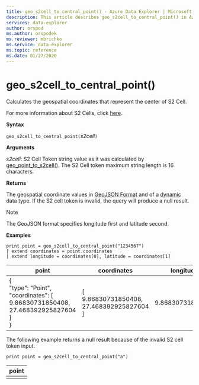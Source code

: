 ```yaml
---
title: geo_s2cell_to_central_point() - Azure Data Explorer | Microsoft Docs
description: This article describes geo_s2cell_to_central_point() in Azure Data Explorer.
services: data-explorer
author: orspod
ms.author: orspodek
ms.reviewer: mbrichko
ms.service: data-explorer
ms.topic: reference
ms.date: 01/27/2020
---
```

# geo_s2cell_to_central_point()

Calculates the geospatial coordinates that represent the center of S2 Cell.

For more information about S2 Cells, click [here](http://s2geometry.io/devguide/s2cell_hierarchy).

**Syntax**

`geo_s2cell_to_central_point(`*s2cell*`)`

**Arguments**

*s2cell*: S2 Cell Token string value as it was calculated by [geo_point_to_s2cell()](geo-point-to-s2cell-function.md). The S2 Cell token maximum string length is 16 characters.

**Returns**

The geospatial coordinate values in [GeoJSON Format](https://tools.ietf.org/html/rfc7946) and of a [dynamic](./scalar-data-types/dynamic.md) data type. If the S2 cell token is invalid, the query will produce a null result.

> [!NOTE]
> The GeoJSON format specifies longitude first and latitude second.

**Examples**

```kusto
print point = geo_s2cell_to_central_point("1234567")
| extend coordinates = point.coordinates
| extend longitude = coordinates[0], latitude = coordinates[1]
```

|point|coordinates|longitude|latitude|
|---|---|---|---|
|{<br>  "type": "Point",<br>  "coordinates": [<br>    9.86830731850408,<br>    27.468392925827604<br>  ]<br>}|[<br>  9.86830731850408,<br>  27.468392925827604<br>]|9.86830731850408|27.4683929258276|

The following example returns a null result because of the invalid S2 cell token input.
```kusto
print point = geo_s2cell_to_central_point("a")
```

|point|
|---|
||